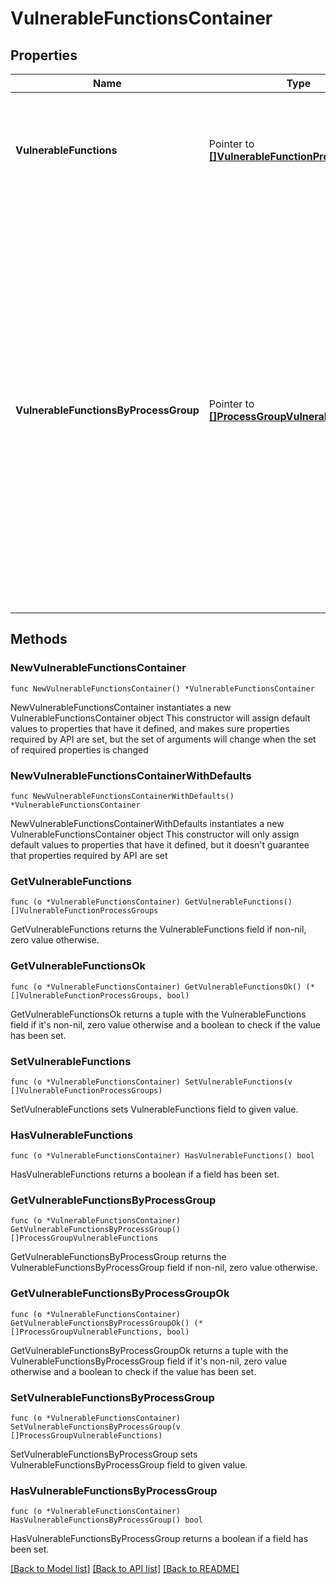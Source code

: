 # VulnerableFunctionsContainer

## Properties

Name | Type | Description | Notes
------------ | ------------- | ------------- | -------------
**VulnerableFunctions** | Pointer to [**[]VulnerableFunctionProcessGroups**](VulnerableFunctionProcessGroups.md) | A list of vulnerable functions, their security problem wide usages and their usages per process group. | [optional] [readonly] 
**VulnerableFunctionsByProcessGroup** | Pointer to [**[]ProcessGroupVulnerableFunctions**](ProcessGroupVulnerableFunctions.md) | A list of vulnerable function usages per process group for a security problem. The result is sorted based on the following criteria:  * the number of vulnerable functions in use (descending). * the number of vulnerable functions not in use (descending). * the number of vulnerable functions not available (descending). * the process group identifier (ascending) | [optional] [readonly] 

## Methods

### NewVulnerableFunctionsContainer

`func NewVulnerableFunctionsContainer() *VulnerableFunctionsContainer`

NewVulnerableFunctionsContainer instantiates a new VulnerableFunctionsContainer object
This constructor will assign default values to properties that have it defined,
and makes sure properties required by API are set, but the set of arguments
will change when the set of required properties is changed

### NewVulnerableFunctionsContainerWithDefaults

`func NewVulnerableFunctionsContainerWithDefaults() *VulnerableFunctionsContainer`

NewVulnerableFunctionsContainerWithDefaults instantiates a new VulnerableFunctionsContainer object
This constructor will only assign default values to properties that have it defined,
but it doesn't guarantee that properties required by API are set

### GetVulnerableFunctions

`func (o *VulnerableFunctionsContainer) GetVulnerableFunctions() []VulnerableFunctionProcessGroups`

GetVulnerableFunctions returns the VulnerableFunctions field if non-nil, zero value otherwise.

### GetVulnerableFunctionsOk

`func (o *VulnerableFunctionsContainer) GetVulnerableFunctionsOk() (*[]VulnerableFunctionProcessGroups, bool)`

GetVulnerableFunctionsOk returns a tuple with the VulnerableFunctions field if it's non-nil, zero value otherwise
and a boolean to check if the value has been set.

### SetVulnerableFunctions

`func (o *VulnerableFunctionsContainer) SetVulnerableFunctions(v []VulnerableFunctionProcessGroups)`

SetVulnerableFunctions sets VulnerableFunctions field to given value.

### HasVulnerableFunctions

`func (o *VulnerableFunctionsContainer) HasVulnerableFunctions() bool`

HasVulnerableFunctions returns a boolean if a field has been set.

### GetVulnerableFunctionsByProcessGroup

`func (o *VulnerableFunctionsContainer) GetVulnerableFunctionsByProcessGroup() []ProcessGroupVulnerableFunctions`

GetVulnerableFunctionsByProcessGroup returns the VulnerableFunctionsByProcessGroup field if non-nil, zero value otherwise.

### GetVulnerableFunctionsByProcessGroupOk

`func (o *VulnerableFunctionsContainer) GetVulnerableFunctionsByProcessGroupOk() (*[]ProcessGroupVulnerableFunctions, bool)`

GetVulnerableFunctionsByProcessGroupOk returns a tuple with the VulnerableFunctionsByProcessGroup field if it's non-nil, zero value otherwise
and a boolean to check if the value has been set.

### SetVulnerableFunctionsByProcessGroup

`func (o *VulnerableFunctionsContainer) SetVulnerableFunctionsByProcessGroup(v []ProcessGroupVulnerableFunctions)`

SetVulnerableFunctionsByProcessGroup sets VulnerableFunctionsByProcessGroup field to given value.

### HasVulnerableFunctionsByProcessGroup

`func (o *VulnerableFunctionsContainer) HasVulnerableFunctionsByProcessGroup() bool`

HasVulnerableFunctionsByProcessGroup returns a boolean if a field has been set.


[[Back to Model list]](../README.md#documentation-for-models) [[Back to API list]](../README.md#documentation-for-api-endpoints) [[Back to README]](../README.md)


